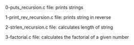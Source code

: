 0-puts_recursion.c file: prints strings 

1-print_rev_recursion.c file: prints string in reverse

2-strlen_recursion.c file: calculates length of string

3-factorial.c file: calculates the factorial of a given number
